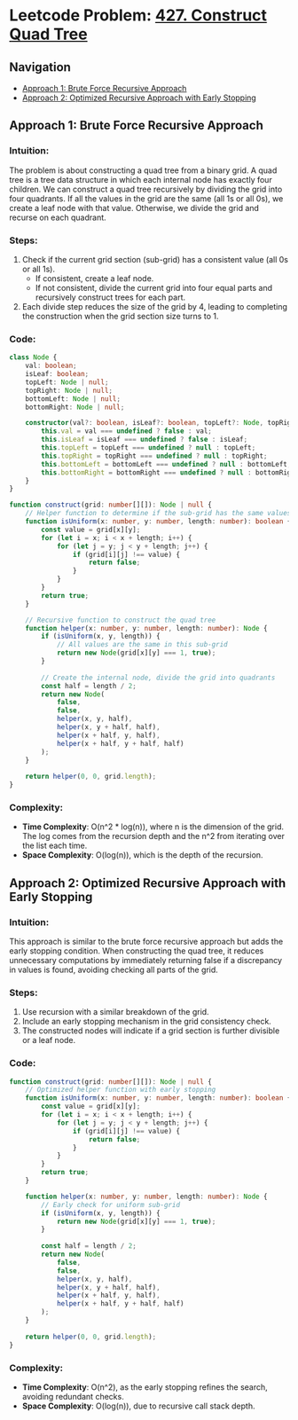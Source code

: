 # Leetcode Problem: [427. Construct Quad Tree](https://leetcode.com/problems/construct-quad-tree/)

## Navigation
- [Approach 1: Brute Force Recursive Approach](#approach-1-brute-force-recursive-approach)
- [Approach 2: Optimized Recursive Approach with Early Stopping](#approach-2-optimized-recursive-approach-with-early-stopping)

## Approach 1: Brute Force Recursive Approach

### Intuition:
The problem is about constructing a quad tree from a binary grid. A quad tree is a tree data structure in which each internal node has exactly four children. We can construct a quad tree recursively by dividing the grid into four quadrants. If all the values in the grid are the same (all 1s or all 0s), we create a leaf node with that value. Otherwise, we divide the grid and recurse on each quadrant.

### Steps:
1. Check if the current grid section (sub-grid) has a consistent value (all 0s or all 1s).
   - If consistent, create a leaf node.
   - If not consistent, divide the current grid into four equal parts and recursively construct trees for each part.
2. Each divide step reduces the size of the grid by 4, leading to completing the construction when the grid section size turns to 1.

### Code:

```typescript
class Node {
    val: boolean;
    isLeaf: boolean;
    topLeft: Node | null;
    topRight: Node | null;
    bottomLeft: Node | null;
    bottomRight: Node | null;

    constructor(val?: boolean, isLeaf?: boolean, topLeft?: Node, topRight?: Node, bottomLeft?: Node, bottomRight?: Node) {
        this.val = val === undefined ? false : val;
        this.isLeaf = isLeaf === undefined ? false : isLeaf;
        this.topLeft = topLeft === undefined ? null : topLeft;
        this.topRight = topRight === undefined ? null : topRight;
        this.bottomLeft = bottomLeft === undefined ? null : bottomLeft;
        this.bottomRight = bottomRight === undefined ? null : bottomRight;
    }
}

function construct(grid: number[][]): Node | null {
    // Helper function to determine if the sub-grid has the same values
    function isUniform(x: number, y: number, length: number): boolean {
        const value = grid[x][y];
        for (let i = x; i < x + length; i++) {
            for (let j = y; j < y + length; j++) {
                if (grid[i][j] !== value) {
                    return false;
                }
            }
        }
        return true;
    }

    // Recursive function to construct the quad tree
    function helper(x: number, y: number, length: number): Node {
        if (isUniform(x, y, length)) {
            // All values are the same in this sub-grid
            return new Node(grid[x][y] === 1, true);
        }
        
        // Create the internal node, divide the grid into quadrants
        const half = length / 2;
        return new Node(
            false,
            false,
            helper(x, y, half),
            helper(x, y + half, half),
            helper(x + half, y, half),
            helper(x + half, y + half, half)
        );
    }
    
    return helper(0, 0, grid.length);
}
```

### Complexity:
- **Time Complexity**: O(n^2 * log(n)), where n is the dimension of the grid. The log comes from the recursion depth and the n^2 from iterating over the list each time.
- **Space Complexity**: O(log(n)), which is the depth of the recursion.

## Approach 2: Optimized Recursive Approach with Early Stopping

### Intuition:
This approach is similar to the brute force recursive approach but adds the early stopping condition. When constructing the quad tree, it reduces unnecessary computations by immediately returning false if a discrepancy in values is found, avoiding checking all parts of the grid.

### Steps:
1. Use recursion with a similar breakdown of the grid.
2. Include an early stopping mechanism in the grid consistency check.
3. The constructed nodes will indicate if a grid section is further divisible or a leaf node.

### Code:

```typescript
function construct(grid: number[][]): Node | null {
    // Optimized helper function with early stopping
    function isUniform(x: number, y: number, length: number): boolean {
        const value = grid[x][y];
        for (let i = x; i < x + length; i++) {
            for (let j = y; j < y + length; j++) {
                if (grid[i][j] !== value) {
                    return false;
                }
            }
        }
        return true;
    }

    function helper(x: number, y: number, length: number): Node {
        // Early check for uniform sub-grid
        if (isUniform(x, y, length)) {
            return new Node(grid[x][y] === 1, true);
        }
        
        const half = length / 2;
        return new Node(
            false,
            false,
            helper(x, y, half),
            helper(x, y + half, half),
            helper(x + half, y, half),
            helper(x + half, y + half, half)
        );
    }
    
    return helper(0, 0, grid.length);
}
```

### Complexity:
- **Time Complexity**: O(n^2), as the early stopping refines the search, avoiding redundant checks.
- **Space Complexity**: O(log(n)), due to recursive call stack depth.

